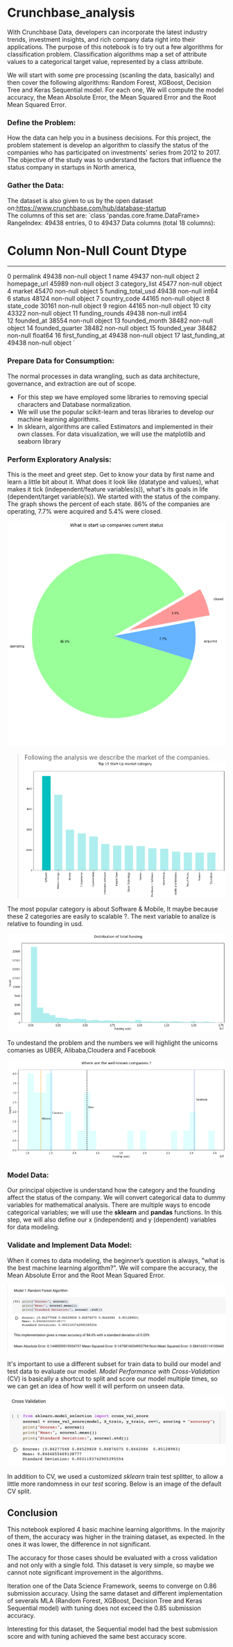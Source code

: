 # Crunchbase_analysis
With Crunchbase Data, developers can incorporate the latest industry trends, investment insights, and rich company data right into their applications. The purpose of this notebook is to try out a few algorithms for classification problem. Classification algorithms map a set of attribute values to a categorical target value, represented by a class attribute.

We will start with some pre processing (scanling the data, basically) and then cover the following algorithms: Random Forest, XGBoost, Decision Tree and Keras Sequential model. For each one, We will compute the model accuracy, the Mean Absolute Error, the Mean Squared Error and the Root Mean Squared Error.
### Define the Problem: 
How the data can help you in a business decisions. For this project, the problem statement is develop an algorithm to classify the status of the companies who has participated on investments' series from 2012 to 2017. The objective of the study was to understand the factors that influence the status company in startups in North america,
 ### Gather the Data: 
 
The dataset is also given to us by the open dataset on:https://www.crunchbase.com/hub/database-startup  
The columns of this set are: 
`class 'pandas.core.frame.DataFrame>
RangeIndex: 49438 entries, 0 to 49437
Data columns (total 18 columns):
 #   Column             Non-Null Count  Dtype  
---  ------             --------------  -----  
 0   permalink          49438 non-null  object 
 1   name               49437 non-null  object 
 2   homepage_url       45989 non-null  object 
 3   category_list      45477 non-null  object 
 4   market             45470 non-null  object 
 5   funding_total_usd  49438 non-null  int64  
 6   status             48124 non-null  object 
 7   country_code       44165 non-null  object 
 8   state_code         30161 non-null  object 
 9   region             44165 non-null  object 
 10  city               43322 non-null  object 
 11  funding_rounds     49438 non-null  int64  
 12  founded_at         38554 non-null  object 
 13  founded_month      38482 non-null  object 
 14  founded_quarter    38482 non-null  object 
 15  founded_year       38482 non-null  float64
 16  first_funding_at   49438 non-null  object 
 17  last_funding_at    49438 non-null  object `

### Prepare Data for Consumption:
The normal processes in data wrangling, such as data architecture, governance, and extraction are out of scope. 
- For this step we have employed some libraries to removing special characters and Database normalization.
- We will use the popular scikit-learn and teras libraries to develop our machine learning algorithms. 
- In sklearn, algorithms are called Estimators and implemented in their own classes. For data visualization, we will use the matplotlib and seaborn library
### Perform Exploratory Analysis:
This is the meet and greet step. Get to know your data by first name and learn a little bit about it. What does it look like (datatype and values), what makes it tick (independent/feature variables(s)), what's its goals in life (dependent/target variable(s)). We started with the status of the company. 
 The graph shows the percent of each state. 86% of the companies are operating, 7.7% were acquired and 5.4% were closed.
 
![](https://github.com/MariaCruzg/Crunchbase_analysis/blob/master/images/Statup%20Companies.png)

 > Following the analysis we describe the market of the companies. 
![](https://github.com/MariaCruzg/Crunchbase_analysis/blob/master/images/market.png)

 The most popular category is  about Software & Mobile, It maybe because these 2 categories are easily to scalable ?. The next variable to analize is relative to founding in usd.  
 
![](https://github.com/MariaCruzg/Crunchbase_analysis/blob/master/images/distributionoffoundinf.png)

 To undestand the problem and the numbers we will highlight the unicorns comanies as UBER, Alibaba,Cloudera and Facebook
 
![](https://github.com/MariaCruzg/Crunchbase_analysis/blob/master/images/unicornios.png)

### Model Data: 
Our principal objective is understand how the category and the founding affect the status of the company. We will convert categorical data to dummy variables for mathematical analysis. There are multiple ways to encode categorical variables; we will use the **sklearn** and **pandas** functions. In this step, we will also define our x (independent) and y (dependent) variables for data modeling.

### Validate and Implement Data Model:
When it comes to data modeling, the beginner’s question is always, "what is the best machine learning algorithm?".  We will compare the accuracy, the  Mean Absolute Error and the  Root Mean Squared Error. 

![](https://github.com/MariaCruzg/Crunchbase_analysis/blob/master/images/Comparison_model.png)

It's important to use a different subset for train data to build our model and test data to evaluate our model. *Model Performance with Cross-Validation* (CV) is basically a shortcut to split and score our model multiple times, so we can get an idea of how well it will perform on unseen data.

![](https://github.com/MariaCruzg/Crunchbase_analysis/blob/master/images/Captura%20de%20Pantalla%202020-04-23%20a%20la(s)%2019.25.44.png) 

In addition to CV, we used a customized *sklearn* train test splitter, to allow a little more randomness in our *test* scoring. Below is an image of the default CV split.


## Conclusion 
This notebook explored 4 basic machine learning algorithms. In the majority of them, the accuracy was higher in the training dataset, as expected. In the ones it was lower, the difference in not significant.

The accuracy for those cases should be evaluated with a cross validation and not only with a single fold. This dataset is very simple, so maybe we cannot note significant improvement in the algorithms.

Iteration one of the Data Science Framework, seems to converge on 0.86 submission accuracy. Using the same dataset and different implementation of severals MLA (Random Forest, XGBoost, Decision Tree and Keras Sequential model) with tuning does not exceed the 0.85 submission accuracy. 

Interesting for this dataset, the Sequential model  had the best submission score and with tuning achieved the same best accuracy score. 
